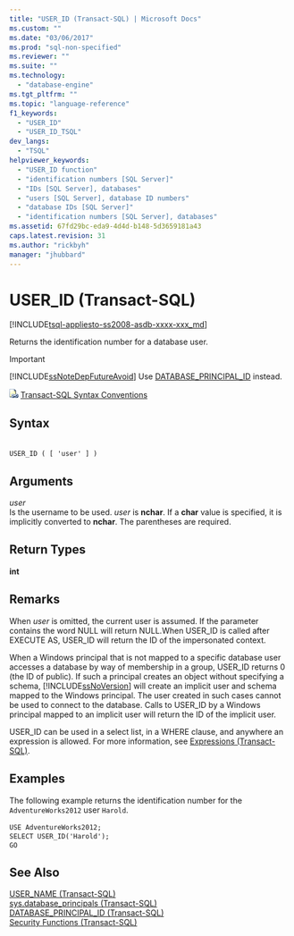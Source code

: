 ```yaml
---
title: "USER_ID (Transact-SQL) | Microsoft Docs"
ms.custom: ""
ms.date: "03/06/2017"
ms.prod: "sql-non-specified"
ms.reviewer: ""
ms.suite: ""
ms.technology: 
  - "database-engine"
ms.tgt_pltfrm: ""
ms.topic: "language-reference"
f1_keywords: 
  - "USER_ID"
  - "USER_ID_TSQL"
dev_langs: 
  - "TSQL"
helpviewer_keywords: 
  - "USER_ID function"
  - "identification numbers [SQL Server]"
  - "IDs [SQL Server], databases"
  - "users [SQL Server], database ID numbers"
  - "database IDs [SQL Server]"
  - "identification numbers [SQL Server], databases"
ms.assetid: 67fd29bc-eda9-4d4d-b148-5d3659181a43
caps.latest.revision: 31
ms.author: "rickbyh"
manager: "jhubbard"
---
```

# USER_ID (Transact-SQL)
[!INCLUDE[tsql-appliesto-ss2008-asdb-xxxx-xxx_md](../../relational-databases/import-export/includes/tsql-appliesto-ss2008-asdb-xxxx-xxx-md.md)]

  Returns the identification number for a database user.  
  
> [!IMPORTANT]  
>  [!INCLUDE[ssNoteDepFutureAvoid](../../database-engine/configure/windows/includes/ssnotedepfutureavoid-md.md)] Use [DATABASE_PRINCIPAL_ID](../../t-sql/functions/database-principal-id-transact-sql.md) instead.  
  
 ![Topic link icon](../../a9notintoc/media/topic-link.gif "Topic link icon") [Transact-SQL Syntax Conventions](../../t-sql/language-elements/transact-sql-syntax-conventions-transact-sql.md)  
  
## Syntax  
  
```  
  
USER_ID ( [ 'user' ] )  
```  
  
## Arguments  
 *user*  
 Is the username to be used. *user* is **nchar**. If a **char** value is specified, it is implicitly converted to **nchar**. The parentheses are required.  
  
## Return Types  
 **int**  
  
## Remarks  
 When *user* is omitted, the current user is assumed. If the parameter contains the word NULL will return NULL.When USER_ID is called after EXECUTE AS, USER_ID will return the ID of the impersonated context.  
  
 When a Windows principal that is not mapped to a specific database user accesses a database by way of membership in a group, USER_ID returns 0 (the ID of public). If such a principal creates an object without specifying a schema, [!INCLUDE[ssNoVersion](../../a9notintoc/includes/ssnoversion-md.md)] will create an implicit user and schema mapped to the Windows principal. The user created in such cases cannot be used to connect to the database. Calls to USER_ID by a Windows principal mapped to an implicit user will return the ID of the implicit user.  
  
 USER_ID can be used in a select list, in a WHERE clause, and anywhere an expression is allowed. For more information, see [Expressions &#40;Transact-SQL&#41;](../../t-sql/language-elements/expressions-transact-sql.md).  
  
## Examples  
 The following example returns the identification number for the `AdventureWorks2012` user `Harold`.  
  
```  
USE AdventureWorks2012;  
SELECT USER_ID('Harold');  
GO  
```  
  
## See Also  
 [USER_NAME &#40;Transact-SQL&#41;](../../t-sql/functions/user-name-transact-sql.md)   
 [sys.database_principals &#40;Transact-SQL&#41;](../../relational-databases/reference/system-catalog-views/sys.database-principals-transact-sql.md)   
 [DATABASE_PRINCIPAL_ID &#40;Transact-SQL&#41;](../../t-sql/functions/database-principal-id-transact-sql.md)   
 [Security Functions &#40;Transact-SQL&#41;](../../t-sql/functions/security-functions-transact-sql.md)  
  
  